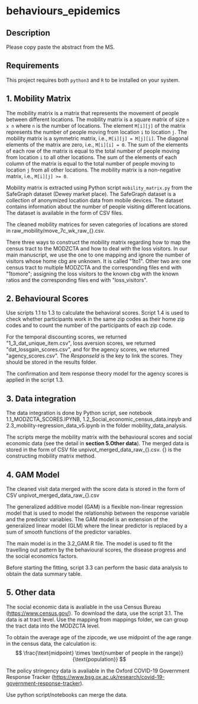 # behaviours_epidemics

## Description
Please copy paste the abstract from the MS.

## Requirements
This project requires both `python3` and `R` to be installed on your system.

## 1. Mobility Matrix   
The mobility matrix is a matrix that represents the movement of people between different locations. The mobility matrix is a square matrix of size `n x n` where `n` is the number of locations. The element `M[i][j]` of the matrix represents the number of people moving from location `i` to location `j`. The mobility matrix is a symmetric matrix, i.e., `M[i][j] = M[j][i]`. The diagonal elements of the matrix are zero, i.e., `M[i][i] = 0`. The sum of the elements of each row of the matrix is equal to the total number of people moving from location `i` to all other locations. The sum of the elements of each column of the matrix is equal to the total number of people moving to location `j` from all other locations. The mobility matrix is a non-negative matrix, i.e., `M[i][j] >= 0`.

Mobility matrix is extracted using Python script `mobility_matrix.py` from the SafeGraph dataset (Dewey market place). The SafeGraph dataset is a collection of anonymized location data from mobile devices. The dataset contains information about the number of people visiting different locations. The dataset is available in the form of CSV files.

The cleaned mobility matrices for seven categories of locations are stored in raw_mobility/move_7c_wk_raw_{}.csv. 

There three ways to construct the mobility matrix regarding how to map the census tract to the MODZCTA and how to deal with the loss visitors. In our main manuscript, we use the one to one mapping and ignore the number of visitors whose home cbg are unknown. It is called "1to1". Other two are: one census tract to multiple MODZCTA and the corresponding files end with "1tomore"; assigning the loss visitors to the known cbg with the known ratios and the corresponding files end with "loss_visitors".  


## 2. Behavioural Scores
Use scripts 1.1 to 1.3 to calculate the behavioral scores. Script 1.4 is used to check whether participants work in the same zip codes as their home zip codes and to count the number of the participants of each zip code.

For the temporal discounting scores, we returned "1_3_dat_unique_item.csv", loss aversion scores, we returned "dat_lossgain_scores.csv", and for the agency scores, we returned "agency_scores.csv". The *ResponseId* is the key to link the scores. They should be stored in the results folder.

The confirmation and item response theory model for the agency scores is applied in the script 1.3. 

## 3. Data integration
The data integration is done by Python script, see notebook 1.1_MODZCTA_SCORES.IPYNB, 1.2_Social_economic_census_data.inpyb and 2.3_mobility-regression_data_v5.ipynb in the folder mobility_data_analysis. 

The scripts merge the mobility matrix with the behavioural scores and social economic data (see the detail in **section 5.Other data**). The merged data is stored in the form of CSV file unpivot_merged_data_raw_{}.csv. {} is the constructing mobility matrix method.


## 4. GAM Model

The cleaned visit data merged with the score data is stored in the form of CSV unpivot_merged_data_raw_{}.csv 

The generalized additive model (GAM) is a flexible non-linear regression model that is used to model the relationship between the response variable and the predictor variables. The GAM model is an extension of the generalized linear model (GLM) where the linear predictor is replaced by a sum of smooth functions of the predictor variables. 

The main model is in the 3.2_GAM.R file. The model is used to fit the travelling out pattern by the behavioural scores, the disease progress and the social economics factors.

Before starting the fitting, script 3.3 can perform the basic data analysis to obtain the data summary table.


## 5. Other data
The social economic data is avaliable in the usa Census Bureau (https://www.census.gov/). To download the data, use the script 3.1. The data is at tract level. 
Use the mapping from mappings folder, we can group the tract data into the MODZCTA level. 

To obtain the average age of the zipcode, we use midpoint of the age range in the census data, the calculation is:
$$
\frac{\text{midpoint} \times \text{number of people in the range}}{\text{population}}
$$

The policy stringency data is avaliable in the Oxford COVID-19 Government Response Tracker (https://www.bsg.ox.ac.uk/research/covid-19-government-response-tracker).

Use python script/notebooks can merge the data.

<!-- ## 6. Random Forest Model
We use random forest model with permutation importance to evaluate the variable/feature importance of the variables we select. The model is in the 4.1_random_forest.R file. -->

 
